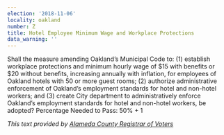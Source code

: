 ```yaml
---
election: '2018-11-06'
locality: oakland
number: Z
title: Hotel Employee Minimum Wage and Workplace Protections
data_warning: ''
---
```

Shall  the  measure  amending  Oakland’s  Municipal  Code  to:  (1)  establish  workplace  protections  and  minimum  hourly wage of $15 with benefits or $20 without benefits, increasing annually with inflation, for employees of Oakland  hotels  with  50  or  more  guest  rooms;  (2)  authorize  administrative  enforcement  of  Oakland’s  employment  standards  for  hotel  and  non-hotel  workers;  and  (3)  create  City  department  to  administratively  enforce Oakland’s employment standards for hotel and non-hotel workers, be adopted? Percentage Needed to Pass: 50% + 1

_This text provided by [Alameda County Registrar of Voters](https://www.acvote.org/election-information/elections?id=236#)_
